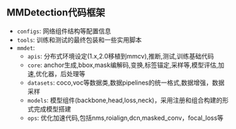 ## MMDetection代码框架
- `configs`: 网络组件结构等配置信息
- `tools`: 训练和测试的最终包装和一些实用脚本
- `mmdet`:<br>
    - `apis`: 分布式环境设定(1.x,2.0移植到mmcv),推断,测试,训练基础代码
    - `core`: anchor生成,bbox,mask编解码,变换,标签锚定,采样等,模型评估,加速,优化器，后处理等
    - `datasets`: coco,voc等数据类,数据pipelines的统一格式,数据增强，数据采样
    - `models`: 模型组件(backbone,head,loss,neck)，采用注册和组合构建的形式完成模型搭建
    - `ops`: 优化加速代码,包括nms,roialign,dcn,masked_conv，focal_loss等